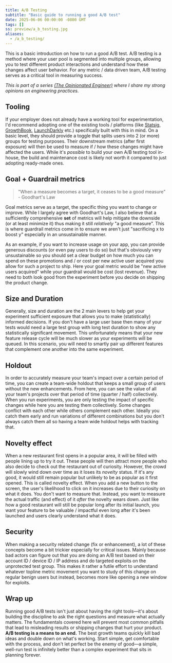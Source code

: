 ```yaml
---
title: A/B Testing
subtitle: "Basic guide to running a good A/B test"
date: 2025-06-06 00:00:00 -0800 GMT
tags: []
ss: preview/a_b_testing.jpg
aliases:
  - /a_b_testing/
---
```


This is a basic introduction on how to run a good A/B test. A/B testing is a method where your user pool is segmented into multiple groups, allowing you to test different product interactions and understand how these changes affect user behavior. For any metric / data driven team, A/B testing serves as a critical tool in measuring success.

_This is part of a series [(The Opinionated Engineer)](/blog/2025-05-04-the-opinionated-engineer/) where I share my strong opinions on engineering practices._

## Tooling

If your employer does not already have a working tool for experimentation, I'd recommend adopting one of the existing tools / platforms (like [Statsig](https://statsig.com/), [GrowthBook](https://www.growthbook.io/), [LaunchDarkly](https://launchdarkly.com/) etc.) specifically built with this in mind. On a basic level, they should provide a toggle that splits users into 2 (or more) groups for testing purposes. Their downstream metrics (after first exposure) will then be used to measure if / how these changes might have affected the users. While it's _possible_ to build your own A/B testing tool in-house, the build and maintenance cost is likely not worth it compared to just adopting ready-made ones.

## Goal + Guardrail metrics

> "When a measure becomes a target, it ceases to be a good measure" - Goodhart's Law

Goal metrics serve as a target, the specific thing you want to change or improve. While I largely agree with Goodhart's Law, I also believe that a sufficiently comprehensive **set** of metrics will help mitigate the downside (or at least minimize it) thus making it still _relatively_ "a good measure". This is where guardrail metrics come in to ensure we aren't just "sacrificing x to boost y" especially in an unsustainable manner.

As an example, if you want to increase usage on your app, you can provide generous discounts (or even pay users to do so) but that's obviously very unsustainable so you should set a clear budget on how much you can spend on these promotions and / or cost per new active user acquired you allow for such a project to ship. Here your goal metric would be "new active users acquired" while your guardrail would be cost (lost revenue). They need to both look good from the experiment before you decide on shipping the product change.

## Size and Duration

Generally, size and duration are the 2 main levers to help get your experiment sufficient exposure that allows you to make (statistically) informed decisions. If you don't have a large user base then many of your tests would need a large test group with long test duration to show any statistically significant movement. This unfortunately means that your new feature release cycle will be much slower as your experiments will be queued. In this scenario, you will need to smartly pair up different features that complement one another into the same experiment.

## Holdout

In order to accurately measure your team's impact over a certain period of time, you can create a team-wide holdout that keeps a small group of users without the new enhancements. From here, you can see the value of all your team's projects over that period of time (quarter / half) collectively. When you run experiments, you are only testing the impact of specific changes while here you are testing them collectively. Some changes conflict with each other while others complement each other. Ideally you catch them early and run variations of different combinations but you don't always catch them all so having a team wide holdout helps with tracking that.

## Novelty effect

When a new restaurant first opens in a popular area, it will be filled with people lining up to try it out. These people will then attract more people who also decide to check out the restaurant out of curiosity. However, the crowd will slowly wind down over time as it loses its _novelty_ status. If it's any good, it would still remain popular but unlikely to be as popular as it first opened. This is called novelty effect. When you add a new button to the screen, the user's likelihood to click on it increases due to their curiosity on what it does. You don't want to measure that. Instead, you want to measure the actual traffic (and effect) of it _after_ the novelty wears down. Just like how a good restaurant will still be popular long after its initial launch, you want your feature to be valuable / impactful even long after it's been launched and users clearly understand what it does.

## Security

When making a security related change (fix or enhancement), a lot of these concepts become a bit trickier especially for critical issues. Mainly because bad actors can figure out that you are doing an A/B test based on their account ID / device ID / IP address and do targeted exploits on the unprotected test group. This makes it rather a futile effort to understand whatever topline metric movement you want to study of this change on regular benign users but instead, becomes more like opening a new window for exploits.

## Wrap up

Running good A/B tests isn't just about having the right tools—it's about building the discipline to ask the right questions and measure what actually matters. The fundamentals covered here will prevent most common pitfalls that lead to misleading results or shipping changes that hurt your product. **A/B testing is a means to an end.** The best growth teams quickly kill bad ideas and double down on what's working. Start simple, get comfortable with the process, and don't let perfect be the enemy of good—a simple, well-run test is infinitely better than a complex experiment that sits in planning forever.